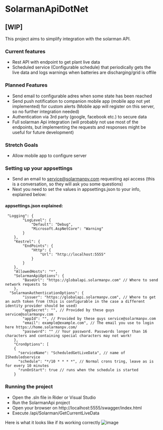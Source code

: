 # SolarmanApiDotNet

## [WIP]

This project aims to simplify integration with the solarman API.

### Current features
- Rest API with endpoint to get plant live data
- Scheduled service (Configurable schedule) that periodically gets the live data and logs warnings when batteries are discharging/grid is offile

### Planned Features
- Send email to configurable adres when some state has been reached
- Send push notification to companion mobile app (mobile app not yet implemented) for custom alerts (Mobile app will register on this server, so no further integration needed)
- Authentication via 3rd party (google, facebook etc.) to secure data
- Full solarman Api integration (will probably not use most of the endpoints, but implementing the requests and responses might be useful for future development)

### Stretch Goals
- Allow mobile app to configure server

### Setting up your appsettings
- Send an email to service@solarmanpv.com requesting api access (this is a conversation, so they will ask you some questions)
- Next you need to set the values in appsettings.json to your info, explained below:
#### appsettings.json explained:
```
 "Logging": {
        "LogLevel": {
            "Default": "Debug",
            "Microsoft.AspNetCore": "Warning"
        }
    },
    "Kestrel": {
        "EndPoints": {
            "Http": {
                "Url": "http://localhost:5555"
            }
        }
    },
    "AllowedHosts": "*",
    "SolarmanApiOptions": {
        "BaseUrl": "https://globalapi.solarmanpv.com" // Where to send network requests to
    },  
  "SolarmanAuthenticationOptions": {
        "issuer": "https://globalapi.solarmanpv.com", // Where to get an auth token from (this is configurable in the case a different identity provider should be used)
        "appSecret": "", // Provided by these guys service@solarmanpv.com 
        "appId": "", // Provided by these guys service@solarmanpv.com
        "email": example@example.com", // The email you use to login here https://home.solarmanpv.com/
        "password": "" // Your password. Passwords longer than 16 characters and containing special characters may not work!
    },
    "CronOptions": [
    {
      "serviceName": "ScheduledGetLiveData", // name of ISheduledservice
      "schedule": "*/10 * * * *", // Normal crons tring, leave as is for every 10 minutes
      "runOnStart": true // runs when the schedule is started
    }
```    

### Running the project
- Open the .sln file in Rider or Visual Studio
- Run the SolarmanApi project
- Open your browser on http://localhost:5555/swagger/index.html
- Execute /api/Solarman/GetCurrentLiveData 


Here is what it looks like if its working correctly
![image](https://user-images.githubusercontent.com/4478381/176170948-37166a03-f49f-4691-9998-a1350af84599.png)

